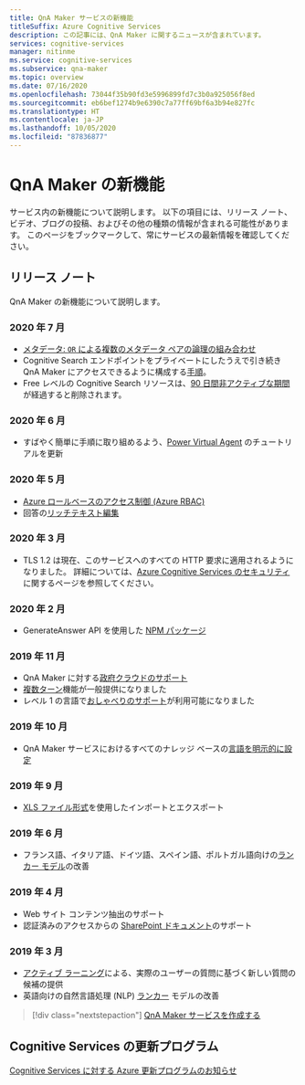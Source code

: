 ```yaml
---
title: QnA Maker サービスの新機能
titleSuffix: Azure Cognitive Services
description: この記事には、QnA Maker に関するニュースが含まれています。
services: cognitive-services
manager: nitinme
ms.service: cognitive-services
ms.subservice: qna-maker
ms.topic: overview
ms.date: 07/16/2020
ms.openlocfilehash: 73044f35b90fd3e5996899fd7c3b0a925056f8ed
ms.sourcegitcommit: eb6bef1274b9e6390c7a77ff69bf6a3b94e827fc
ms.translationtype: HT
ms.contentlocale: ja-JP
ms.lasthandoff: 10/05/2020
ms.locfileid: "87836877"
---
```

# <a name="whats-new-in-qna-maker"></a>QnA Maker の新機能

サービス内の新機能について説明します。 以下の項目には、リリース ノート、ビデオ、ブログの投稿、およびその他の種類の情報が含まれる可能性があります。 このページをブックマークして、常にサービスの最新情報を確認してください。

## <a name="release-notes"></a>リリース ノート

QnA Maker の新機能について説明します。

### <a name="july-2020"></a>2020 年 7 月

* [メタデータ: `OR` による複数のメタデータ ペアの論理の組み合わせ](how-to/metadata-generateanswer-usage.md#logical-or-using-strictfilterscompoundoperationtype-property)
* Cognitive Search エンドポイントをプライベートにしたうえで引き続き QnA Maker にアクセスできるように構成する[手順](how-to/set-up-qnamaker-service-azure.md#configuring-cognitive-search-as-a-private-endpoint-inside-a-vnet)。
* Free レベルの Cognitive Search リソースは、[90 日間非アクティブな期間](how-to/set-up-qnamaker-service-azure.md#inactivity-policy-for-free-search-resources)が経過すると削除されます。

### <a name="june-2020"></a>2020 年 6 月

* すばやく簡単に手順に取り組めるよう、[Power Virtual Agent](tutorials/integrate-with-power-virtual-assistant-fallback-topic.md) のチュートリアルを更新

### <a name="may-2020"></a>2020 年 5 月

* [Azure ロールベースのアクセス制御 (Azure RBAC)](concepts/role-based-access-control.md)
* 回答の[リッチテキスト編集](how-to/edit-knowledge-base.md#rich-text-editing-for-answer)

### <a name="march-2020"></a>2020 年 3 月

* TLS 1.2 は現在、このサービスへのすべての HTTP 要求に適用されるようになりました。 詳細については、[Azure Cognitive Services のセキュリティ](../cognitive-services-security.md)に関するページを参照してください。

### <a name="february-2020"></a>2020 年 2 月

* GenerateAnswer API を使用した [NPM パッケージ](https://www.npmjs.com/package/@azure/cognitiveservices-qnamaker)

### <a name="november-2019"></a>2019 年 11 月

* QnA Maker に対する[政府クラウドのサポート](https://docs.microsoft.com/azure/azure-government/documentation-government-services-aiandcognitiveservices#qna-maker)
* [複数ターン](https://docs.microsoft.com/azure/cognitive-services/qnamaker/how-to/multiturn-conversation)機能が一般提供になりました
* レベル 1 の言語で[おしゃべりのサポート](https://docs.microsoft.com/azure/cognitive-services/qnamaker/how-to/chit-chat-knowledge-base#language-support)が利用可能になりました

### <a name="october-2019"></a>2019 年 10 月

* QnA Maker サービスにおけるすべてのナレッジ ベースの[言語を明示的に設定](./how-to/language-knowledge-base.md#select-language-when-creating-first-knowledge-base)

### <a name="september-2019"></a>2019 年 9 月

* [XLS ファイル形式](concepts/content-types.md)を使用したインポートとエクスポート

### <a name="june-2019"></a>2019 年 6 月

* フランス語、イタリア語、ドイツ語、スペイン語、ポルトガル語向けの[ランカー モデル](concepts/query-knowledge-base.md#ranker-process)の改善

### <a name="april-2019"></a>2019 年 4 月

* Web サイト コンテンツ抽出のサポート
* 認証済みのアクセスからの [SharePoint ドキュメント](how-to/add-sharepoint-datasources.md)のサポート

### <a name="march-2019"></a>2019 年 3 月

* [アクティブ ラーニング](how-to/improve-knowledge-base.md)による、実際のユーザーの質問に基づく新しい質問の候補の提供
* 英語向けの自然言語処理 (NLP) [ランカー](concepts/query-knowledge-base.md#ranker-process) モデルの改善

> [!div class="nextstepaction"]
> [QnA Maker サービスを作成する](how-to/set-up-qnamaker-service-azure.md)

## <a name="cognitive-service-updates"></a>Cognitive Services の更新プログラム

[Cognitive Services に対する Azure 更新プログラムのお知らせ](https://azure.microsoft.com/updates/?product=cognitive-services)
